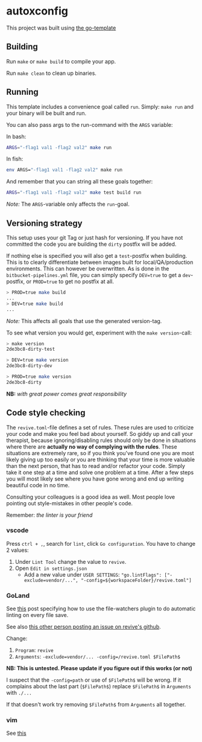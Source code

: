 # autoxconfig

This project was built using [the go-template](https://bitbucket.org/tktip/go-template)

## Building

Run `make` or `make build` to compile your app.

Run `make clean` to clean up binaries.

## Running

This template includes a convenience goal called `run`.
Simply: `make run` and your binary will be built and run.

You can also pass args to the run-command with the `ARGS` variable:

In bash:
```bash
ARGS="-flag1 val1 -flag2 val2" make run
```

In fish:
```bash
env ARGS="-flag1 val1 -flag2 val2" make run
```

And remember that you can string all these goals together:
```bash
ARGS="-flag1 val1 -flag2 val2" make test build run
```

*Note:* The `ARGS`-variable only affects the `run`-goal.

## Versioning strategy
This setup uses your git Tag or just hash for versioning. If you have not committed the code you are building the `dirty` postfix will be added.

If nothing else is specified you will also get a `test`-postfix when building. This is to clearly differentiate between images built for local/QA/production environments. This can however be overwritten. As is done in the `bitbucket-pipelines.yml` file, you can simply specify `DEV=true` to get a `dev`-postfix, or `PROD=true` to get no postfix at all.

```bash
> PROD=true make build
...
> DEV=true make build
...
```

*Note:* This affects all goals that use the generated version-tag.

To see what version you would get, experiment with the `make version`-call:
```bash
> make version
2de3bc8-dirty-test

> DEV=true make version
2de3bc8-dirty-dev

> PROD=true make version
2de3bc8-dirty
```

**NB:** *with great power comes great responsibility*

## Code style checking

The `revive.toml`-file defines a set of rules. These rules are used to criticize your code and make you feel bad about yourself. So giddy up and call your therapist, because ignoring/disabling rules should only be done in situations where there are **actually no way of complying with the rules**. These situations are extremely rare, so if you think you've found one you are most likely giving up too easily or you are thinking that your time is more valuable than the next person, that has to read and/or refactor your code. Simply take it one step at a time and solve one problem at a time. After a few steps you will most likely see where you have gone wrong and end up writing beautiful code in no time.

Consulting your colleagues is a good idea as well. Most people love pointing out style-mistakes in other people's code.

Remember: *the linter is your friend*

### vscode
Press `ctrl + ,`, search for `lint`, click `Go configuration`. You have to change 2 values:

1. Under `Lint Tool` change the value to `revive`.
1. Open `Edit in settings.json`
    * Add a new value under `USER SETTINGS`:
    `"go.lintFlags": ["-exclude=vendor/...", "-config=${workspaceFolder}/revive.toml"]`

### GoLand
See [this](https://github.com/vmware/dispatch/wiki/Configure-GoLand-with-golint) post specifying how to use the file-watchers plugin to do automatic linting on every file save.

See also [this other person posting an issue on revive's github](https://github.com/mgechev/revive/issues/7).

Change:

1. `Program`: `revive`
2. `Arguments`: `-exclude=vendor/... -config=/revive.toml $FilePath$`

**NB: This is untested. Please update if you figure out if this works (or not)**

I suspect that the `-config=path` or use of `$FilePath$` will be wrong. If it complains about the last part (`$FilePath$`) replace `$FilePath$` in `Arguments` with `./...`

If that doesn't work try removing `$FilePath$` from `Arguments` all together.

### vim
See [this](https://github.com/mgechev/revive#text-editors)
